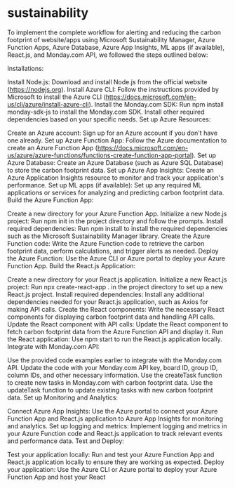 # sustainability



To implement the complete workflow for alerting and reducing the carbon footprint of website/apps using Microsoft Sustainability Manager, Azure Function Apps, Azure Database, Azure App Insights, ML apps (if available), React.js, and Monday.com API, we followed the steps outlined below:

Installations:

Install Node.js: Download and install Node.js from the official website (https://nodejs.org).
Install Azure CLI: Follow the instructions provided by Microsoft to install the Azure CLI (https://docs.microsoft.com/en-us/cli/azure/install-azure-cli).
Install the Monday.com SDK: Run npm install monday-sdk-js to install the Monday.com SDK.
Install other required dependencies based on your specific needs.
Set up Azure Resources:

Create an Azure account: Sign up for an Azure account if you don't have one already.
Set up Azure Function App: Follow the Azure documentation to create an Azure Function App (https://docs.microsoft.com/en-us/azure/azure-functions/functions-create-function-app-portal).
Set up Azure Database: Create an Azure Database (such as Azure SQL Database) to store the carbon footprint data.
Set up Azure App Insights: Create an Azure Application Insights resource to monitor and track your application's performance.
Set up ML apps (if available): Set up any required ML applications or services for analyzing and predicting carbon footprint data.
Build the Azure Function App:

Create a new directory for your Azure Function App.
Initialize a new Node.js project: Run npm init in the project directory and follow the prompts.
Install required dependencies: Run npm install to install the required dependencies such as the Microsoft Sustainability Manager library.
Create the Azure Function code: Write the Azure Function code to retrieve the carbon footprint data, perform calculations, and trigger alerts as needed.
Deploy the Azure Function: Use the Azure CLI or Azure portal to deploy your Azure Function App.
Build the React.js Application:

Create a new directory for your React.js application.
Initialize a new React.js project: Run npx create-react-app . in the project directory to set up a new React.js project.
Install required dependencies: Install any additional dependencies needed for your React.js application, such as Axios for making API calls.
Create the React components: Write the necessary React components for displaying carbon footprint data and handling API calls.
Update the React component with API calls: Update the React component to fetch carbon footprint data from the Azure Function API and display it.
Run the React application: Use npm start to run the React.js application locally.
Integrate with Monday.com API:

Use the provided code examples earlier to integrate with the Monday.com API.
Update the code with your Monday.com API key, board ID, group ID, column IDs, and other necessary information.
Use the createTask function to create new tasks in Monday.com with carbon footprint data.
Use the updateTask function to update existing tasks with new carbon footprint data.
Set up Monitoring and Analytics:

Connect Azure App Insights: Use the Azure portal to connect your Azure Function App and React.js application to Azure App Insights for monitoring and analytics.
Set up logging and metrics: Implement logging and metrics in your Azure Function code and React.js application to track relevant events and performance data.
Test and Deploy:

Test your application locally: Run and test your Azure Function App and React.js application locally to ensure they are working as expected.
Deploy your application: Use the Azure CLI or Azure portal to deploy your Azure Function App and host your React
